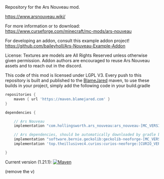 Repository for the Ars Nouveau mod.

https://www.arsnouveau.wiki/

For more information or to download: https://www.curseforge.com/minecraft/mc-mods/ars-nouveau

For developing an addon, consult this example addon project! https://github.com/baileyholl/Ars-Nouveau-Example-Addon

License: Textures are models are All Rights Reserved unless otherwise given permission. Addon authors are encouraged to reuse Ars Nouveau assets and to reach out in the discord. 

This code of this mod is licensed under LGPL V3.
Every push to this repository is built and published to the [BlameJared](https://maven.blamejared.com) maven, to use
these builds in your project, simply add the following code in your build.gradle

```gradle
repositories {
    maven { url 'https://maven.blamejared.com' }
}

dependencies {

    // Ars Nouveau
    implementation "com.hollingsworth.ars_nouveau:ars_nouveau-[MC_VERSION]:[ARS_VERSION]"

    // Ars dependencies, should be automatically downloaded by gradle but include them if they don't
    implementation "software.bernie.geckolib:geckolib-neoforge-[MC_VERSION]:[GECKOLIB_VERSION]"
    implementation 'top.theillusivec4.curios:curios-neoforge:[CURIO_VERSION]'

}
```

Current version (1.21.1):
[![Maven](https://img.shields.io/maven-metadata/v?label=&color=C71A36&metadataUrl=https%3A%2F%2Fmaven.blamejared.com%2Fcom%2Fhollingsworth%2Fars_nouveau%2Fars_nouveau-1.21.1%2Fmaven-metadata.xml&style=flat-square)](https://maven.blamejared.com/com/hollingsworth/ars_nouveau/ars_nouveau-1.21.1/)

(remove the v)
